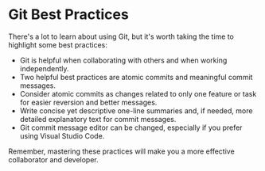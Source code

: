 # Git Best Practices

There's a lot to learn about using Git, but it's worth taking the time to highlight some best practices:

- Git is helpful when collaborating with others and when working independently.
- Two helpful best practices are atomic commits and meaningful commit messages.
- Consider atomic commits as changes related to only one feature or task for easier reversion and better messages.
- Write concise yet descriptive one-line summaries and, if needed, more detailed explanatory text for commit messages.
- Git commit message editor can be changed, especially if you prefer using Visual Studio Code.

Remember, mastering these practices will make you a more effective collaborator and developer.
